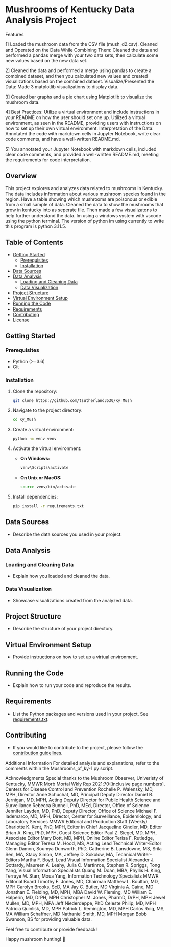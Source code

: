 # Mushrooms of Kentucky Data Analysis Project

Features

1]
Loaded the mushroom data from the CSV file (mush_d2.csv).
Cleaned and Operated on the Data While Combining Them: Cleaned the data and performed a pandas merge with your two data sets, then calculate some new values based on the new data set.

2]
Cleaned the data and performed a merge using pandas to create a combined dataset, and then you calculated new values and created visualizations based on the combined dataset.
Visualize/Presented the Data: Made 3 matplotlib visualizations to display data.

3]
Created bar graphs and a pie chart using Matplotlib to visualize the mushroom data.

4]
Best Practices: Utilize a virtual environment and include instructions in your README on how the user should set one up.
Utilized a virtual environment, as seen in the README, providing users with instructions on how to set up their own virtual environment.
Interpretation of the Data: Annotated the code with markdown cells in Jupyter Notebook, write clear code comments, and have a well-written README.md.

5]
You annotated your Jupyter Notebook with markdown cells, included clear code comments, and provided a well-written README.md, meeting the requirements for code interpretation.

## Overview

This project explores and analyzes data related to mushrooms in Kentucky. The data includes information about various mushroom species found in the region.  Have a table showing which mushrooms are poisonous or edible from a small sample of data.  Cleaned the data to show the mushrooms that grow in kentucky into as seperate file.  Then made a few visualizatons to help further understand the data.  Im using a windows system with vscode using the python terminal.  The version of python im using currently to write this program is python 3.11.5.

## Table of Contents

- [Getting Started](#getting-started)
  - [Prerequisites](#prerequisites)
  - [Installation](#installation)
- [Data Sources](#data-sources)
- [Data Analysis](#data-analysis)
  - [Loading and Cleaning Data](#loading-and-cleaning-data)
  - [Data Visualization](#data-visualization)
- [Project Structure](#project-structure)
- [Virtual Environment Setup](#virtual-environment-setup)
- [Running the Code](#running-the-code)
- [Requirements](#requirements)
- [Contributing](#contributing)
- [License](#license)

## Getting Started

### Prerequisites

- Python (>=3.6)
- Git

### Installation

1. Clone the repository:

    ```bash
    git clone https://github.com/tsutherland3530/Ky_Mush
    ```

2. Navigate to the project directory:

    ```bash
    cd Ky_Mush
    ```

3. Create a virtual environment:

    ```bash
    python -m venv venv
    ```

4. Activate the virtual environment:

    - **On Windows:**

        ```bash
        venv\Scripts\activate
        ```

    - **On Unix or MacOS:**

        ```bash
        source venv/bin/activate
        ```

5. Install dependencies:

    ```bash
    pip install -r requirements.txt
    ```

## Data Sources

- Describe the data sources you used in your project.

## Data Analysis

### Loading and Cleaning Data

- Explain how you loaded and cleaned the data.

### Data Visualization

- Showcase visualizations created from the analyzed data.

## Project Structure

- Describe the structure of your project directory.

## Virtual Environment Setup

- Provide instructions on how to set up a virtual environment.

## Running the Code

- Explain how to run your code and reproduce the results.

## Requirements

- List the Python packages and versions used in your project. See [requirements.txt](requirements.txt).

## Contributing

- If you would like to contribute to the project, please follow the [contribution guidelines](CONTRIBUTING.md).

Additional Information For detailed analysis and explanations, refer to the comments within the Mushrooms_of_ky-1.py script.

Acknowledgments Special thanks to the Mushroom Observer, Univeristy of Kentucky, MMWR Morb Mortal Wkly Rep 2021;70:[inclusive page numbers]. Centers for Disease Control and Prevention Rochelle P. Walensky, MD, MPH, Director Anne Schuchat, MD, Principal Deputy Director Daniel B. Jernigan, MD, MPH, Acting Deputy Director for Public Health Science and Surveillance Rebecca Bunnell, PhD, MEd, Director, Office of Science Jennifer Layden, MD, PhD, Deputy Director, Office of Science Michael F. Iademarco, MD, MPH, Director, Center for Surveillance, Epidemiology, and Laboratory Services MMWR Editorial and Production Staff (Weekly) Charlotte K. Kent, PhD, MPH, Editor in Chief Jacqueline Gindler, MD, Editor Brian A. King, PhD, MPH, Guest Science Editor Paul Z. Siegel, MD, MPH, Associate Editor Mary Dott, MD, MPH, Online Editor Terisa F. Rutledge, Managing Editor Teresa M. Hood, MS, Acting Lead Technical Writer-Editor Glenn Damon, Soumya Dunworth, PhD, Catherine B. Lansdowne, MS, Srila Sen, MA, Stacy Simon, MA, Jeffrey D. Sokolow, MA, Technical Writer-Editors Martha F. Boyd, Lead Visual Information Specialist Alexander J. Gottardy, Maureen A. Leahy, Julia C. Martinroe, Stephen R. Spriggs, Tong Yang, Visual Information Specialists Quang M. Doan, MBA, Phyllis H. King, Terraye M. Starr, Moua Yang, Information Technology Specialists MMWR Editorial Board Timothy F. Jones, MD, Chairman Matthew L. Boulton, MD, MPH Carolyn Brooks, ScD, MA Jay C. Butler, MD Virginia A. Caine, MD Jonathan E. Fielding, MD, MPH, MBA David W. Fleming, MD William E. Halperin, MD, DrPH, MPH Christopher M. Jones, PharmD, DrPH, MPH Jewel Mullen, MD, MPH, MPA Jeff Niederdeppe, PhD Celeste Philip, MD, MPH Patricia Quinlisk, MD, MPH Patrick L. Remington, MD, MPH Carlos Roig, MS, MA William Schaffner, MD Nathaniel Smith, MD, MPH Morgan Bobb Swanson, BS for providing valuable data.

Feel free to contribute or provide feedback!

Happy mushroom hunting! 🍄
